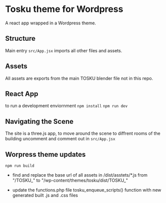 # Tosku theme for Wordpress 

A react app wrapped in a Wordpress theme.

## Structure

Main entry
`src/App.jsx` imports all other files and assets.

## Assets

All assets are exports from the main TOSKU blender file not in this repo. 

## React App

to run a development enviornment 
`npm install`
`npm run dev`

## Navigating the Scene

The site is a three.js app, to move around the scene to diffrent rooms of the building
uncomment <OrbitControls /> and comment out <CameraControl/> in `src/App.jsx`

## Worpress theme updates

`npm run build`

- find and replace the base url of all assets in /dist/asstets/*.js from "/TOSKU_" to "/wp-content/themes/tosku/dist/TOSKU_"

- update the functions.php file tosku_enqueue_scripts() function with new generated built .js and .css files


